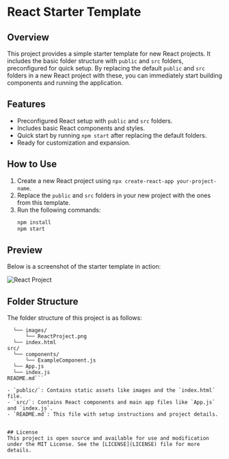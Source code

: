 # React Starter Template

## Overview
This project provides a simple starter template for new React projects. It includes the basic folder structure with `public` and `src` folders, preconfigured for quick setup. By replacing the default `public` and `src` folders in a new React project with these, you can immediately start building components and running the application.

## Features
- Preconfigured React setup with `public` and `src` folders.
- Includes basic React components and styles.
- Quick start by running `npm start` after replacing the default folders.
- Ready for customization and expansion.

## How to Use
1. Create a new React project using `npx create-react-app your-project-name`.
2. Replace the `public` and `src` folders in your new project with the ones from this template.
3. Run the following commands:
   ```bash
   npm install
   npm start

## Preview
Below is a screenshot of the starter template in action:

![React Project](public/images/ReactProject.png)

## Folder Structure
The folder structure of this project is as follows:

```public/
  └── images/
      └── ReactProject.png
  └── index.html
src/
  └── components/
      └── ExampleComponent.js
  └── App.js
  └── index.js
README.md```

- `public/`: Contains static assets like images and the `index.html` file.
- `src/`: Contains React components and main app files like `App.js` and `index.js`.
- `README.md`: This file with setup instructions and project details.


## License
This project is open source and available for use and modification under the MIT License. See the [LICENSE](LICENSE) file for more details.

